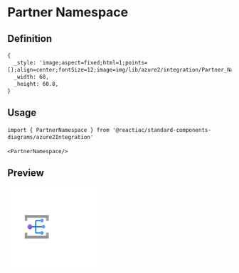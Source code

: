 # Partner Namespace

## Definition

```
{
  _style: 'image;aspect=fixed;html=1;points=[];align=center;fontSize=12;image=img/lib/azure2/integration/Partner_Namespace.svg;strokeColor=none;',
  _width: 68,
  _height: 60.8,
}
```

## Usage

```
import { PartnerNamespace } from '@reactiac/standard-components-diagrams/azure2Integration'

<PartnerNamespace/>
```

## Preview

<img src="./partner-namespace.png" width="200"/>
